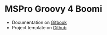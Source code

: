 # MSPro Groovy 4 Boomi 

* Documentation on [Gitbook](https://mspro.gitbook.io/mgf4boomi)
* Project template on [Github](https://github.com/MarkusSchmidtPro/MSPro.Boomi.MGF4Boomi.Demo) 